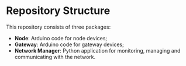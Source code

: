 # Repository Structure

This repository consists of three packages:

- **Node**: Arduino code for node devices;
- **Gateway**: Arduino code for gateway devices;
- **Network Manager**: Python application for monitoring, managing and communicating with the network.